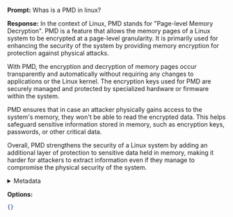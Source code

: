 **Prompt:**
Whas is a PMD in linux?

**Response:**
In the context of Linux, PMD stands for "Page-level Memory Decryption". PMD is a feature that allows the memory pages of a Linux system to be encrypted at a page-level granularity. It is primarily used for enhancing the security of the system by providing memory encryption for protection against physical attacks.

With PMD, the encryption and decryption of memory pages occur transparently and automatically without requiring any changes to applications or the Linux kernel. The encryption keys used for PMD are securely managed and protected by specialized hardware or firmware within the system.

PMD ensures that in case an attacker physically gains access to the system's memory, they won't be able to read the encrypted data. This helps safeguard sensitive information stored in memory, such as encryption keys, passwords, or other critical data.

Overall, PMD strengthens the security of a Linux system by adding an additional layer of protection to sensitive data held in memory, making it harder for attackers to extract information even if they manage to compromise the physical security of the system.

<details><summary>Metadata</summary>

- Duration: 10055 ms
- Datetime: 2023-09-13T11:05:20.312181
- Model: gpt-3.5-turbo-0613

</details>

**Options:**
```json
{}
```

